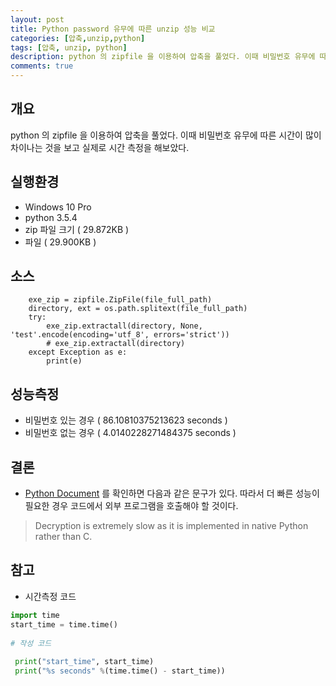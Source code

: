 ```yaml
---
layout: post
title: Python password 유무에 따른 unzip 성능 비교
categories: [압축,unzip,python]
tags: [압축, unzip, python]
description: python 의 zipfile 을 이용하여 압축을 풀었다. 이때 비밀번호 유무에 따른 시간 측정을 해보았다.
comments: true
---
```


## 개요
python 의 zipfile 을 이용하여 압축을 풀었다. 이때 비밀번호 유무에 따른 시간이 많이 차이나는 것을 보고 실제로 시간 측정을 해보았다.  

## 실행환경
- Windows 10 Pro
- python 3.5.4
- zip 파일 크기 ( 29.872KB ) 
- 파일 ( 29.900KB )

## 소스
```
    exe_zip = zipfile.ZipFile(file_full_path)
    directory, ext = os.path.splitext(file_full_path)
    try:
        exe_zip.extractall(directory, None, 'test'.encode(encoding='utf_8', errors='strict'))
        # exe_zip.extractall(directory)
    except Exception as e:
        print(e)
```

## 성능측정
- 비밀번호 있는 경우 ( 86.10810375213623 seconds )
- 비밀번호 없는 경우 ( 4.0140228271484375 seconds )

## 결론
- [Python Document](https://docs.python.org/3.5/library/zipfile.html) 를 확인하면 다음과 같은 문구가 있다. 따라서 더 빠른 성능이 필요한 경우 코드에서 외부 프로그램을 호출해야 할 것이다.
> Decryption is extremely slow as it is implemented in native Python rather than C.

## 참고
- 시간측정 코드
``` python
import time
start_time = time.time()
 
# 작성 코드
 
 print("start_time", start_time) 
 print("%s seconds" %(time.time() - start_time))
 
```